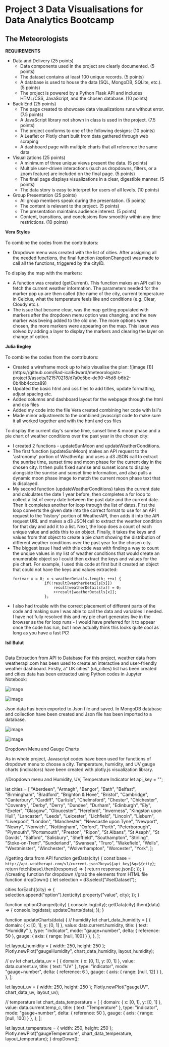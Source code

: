 # Project 3 Data Visualisations for Data Analytics Bootcamp
<h2> The Meteorologists</h2>

<strong>REQUIREMENTS</strong>
<ul>
  <li>Data and Delivery (25 points)
    <ul>
    <li>Data components used in the project are clearly documented. (5 points)
    <li>The dataset contains at least 100 unique records. (5 points)
    <li>A database is used to house the data (SQL, MongoDB, SQLite, etc.). (5 points)
    <li>The project is powered by a Python Flask API and includes HTML/CSS, JavaScript, and the chosen database. (10 points)
    </ul>
  <li>Back End (25 points)
    <ul>
      <li>The page created to showcase data visualizations runs without error. (7.5 points)
      <li>A JavaScript library not shown in class is used in the project. (7.5 points)
      <li>The project conforms to one of the following designs: (10 points)
      <li>A Leaflet or Plotly chart built from data gathered through web scraping
      <li>A dashboard page with multiple charts that all reference the same data
    </ul>  
  <li>Visualizations (25 points)
    <ul>
      <li>A minimum of three unique views present the data. (5 points)
      <li>Multiple user-driven interactions (such as dropdowns, filters, or a zoom feature) are included on the final page. (5 points)
      <li>The final page displays visualizations in a clear, digestible manner. (5 points)
      <li>The data story is easy to interpret for users of all levels. (10 points)
    </ul>  
  <li>Group Presentation (25 points)
    <ul>
      <li>All group members speak during the presentation. (5 points)
      <li>The content is relevant to the project. (5 points)
      <li>The presentation maintains audience interest. (5 points)
      <li>Content, transitions, and conclusions flow smoothly within any time restrictions. (10 points)
    </ul>
</ul>

<strong>Vera Styles</strong><br><br>
To combine the codes from the contributors:
<ul><li>Dropdown menu was created with the list of cities. After assigning all the needed functions, the final function (optionChanged) was made to call all the functions, triggered by the cityID.</ul>

To display the map with the markers:

<ul><li>A function was created (getCurrent). This function makes an API call to fetch the current weather information. The parameters needed for the marker pop up are then called (the name of the city, current temperature in  Celcius, what the temperature feels like and conditions (e.g. Clear, Cloudy etc.). 

<li>The issue that became clear, was the map getting populated with markers after the dropdown menu option was changing, and the new marker was bveing added to the old one. The more options were chosen, the more markers   were appearing on the map. This issue was solved by adding a layer to display the markers and clearing the layer on change of option.</ul>

<strong>Julia Begley</strong><br><br>
To combine the codes from the contributors:
<ul>
  <li>Created a wireframe mock up to help visualise the plan:
    ![image (1)](https://github.com/Rad-icalEdward/meteorologists-project3/assets/121570218/d7a0c5be-de90-45d8-b6b2-0b4bb4cdca89)

  <li>Updated the basic html and css files to add titles, update formatting, adjust spacing etc.
  <li>Added columns and dashboard layout for the webpage through the html and css files
  <li>Added my code into the file Vera created combining her code with Isil's
  <li>Made minor adjustments to the combined javascript code to make sure it all worked together and with the html and css files
</ul>

To display the current day's sunrise time, sunset time & moon phase and a pie chart of weather conditions over the past year in the chosen city:
<ul>
  <li>I created 2 functions - updateSunMoon and updateWeatherConditions. 
  <li>The first function (updateSunMoon) makes an API request to the 'astronomy' portion of WeatherApi and uses a d3 JSON call to extract the sunrise time, sunset time and moon phase for the current day in the chosen city. It then pulls fixed sunrise and sunset icons to display alongside the sunrise and sunset time information, and also pulls a dynamic moon phase image to match the current moon phase text that is displayed.
<li>My second function (updateWeatherConditions) takes the current date and calculates the date 1 year before, then completes a for loop to collect a list of every date between the past date and the current date. Then it completes another for loop through the list of dates. First the loop converts the given date into the correct format to use for an API request to the 'history' portion of WeatherAPI, then adds it into the API request URL and makes a d3 JSON call to extract the weather condition for that day and add it to a list. Next, the loop does a count of each unique value and adds this to an object. Finally, it takes the keys and values from that object to create a pie chart showing the distribution of different weather conditions over the past year for the chosen city.
  
<li>The biggest issue I had with this code was with finding a way to count the unqiue values in my list of weather conditions that would create an enumerable object so I could then extract the keys and values for the pie chart. For example, I used this code at first but it created an object that could not have the keys and values extracted:
  
  ```
  for(var x = 0; x < weatherDetails.length; ++x) {
                if(!result[weatherDetails[x]])
                    result[weatherDetails[x]] = 0;
                    ++result[weatherDetails[x]];
                };
  ```
                                           
<li>I also had trouble with the correct placement of different parts of the code and making sure I was able to call the data and variables I needed. I have not fully resolved this and my pie chart generates live in the browser as the for loop runs - I would have preferred for it to appear once the code has run, but I now actually think this looks quite cool as long as you have a fast PC!</ul>

<strong>Isil Bulut</strong><br><br>

Data Extraction from API to Database
For this project, weather data from weatherapi.com has been used to create an interactive and user-friendly weather dashboard. Firstly, a” UK cities” (uk_cities) list has been created and cities data has been extracted using Python codes in Jupyter Notebook:
 
 ![image](https://github.com/Rad-icalEdward/meteorologists-project3/assets/121508137/10122955-45ec-40b9-bb68-04f6f9525787)
 
![image](https://github.com/Rad-icalEdward/meteorologists-project3/assets/121508137/a000cb99-cddf-46c9-90f8-859fa5217038)

Json data has been exported to Json file and saved. 
In MongoDB database and collection have been created and Json file has been imported to a database.

![image](https://github.com/Rad-icalEdward/meteorologists-project3/assets/121508137/8126c85a-f137-43f0-b4a1-d3c09828d454)

 ![image](https://github.com/Rad-icalEdward/meteorologists-project3/assets/121508137/0a0d9389-b742-4a36-9ece-17906639c0ad)

Dropdown Menu and Gauge Charts

As in whole project, Javascript codes have been used for functions of dropdown menu to choose a city. Temperature, humidity, and UV gauge charts (indicators) have been created with plotly.js visualization library.

//Dropdown menu and Humidity, UV, Temperature Indicator
let api_key = "";

let cities = [
  "Aberdeen",
  "Armagh",
  "Bangor",
  "Bath",
  "Belfast",
  "Birmingham",
  "Bradford",
  "Brighton & Hove",
  "Bristol",
  "Cambridge",
  "Canterbury",
  "Cardiff",
  "Carlisle",
  "Chelmsford",
  "Chester",
  "Chichester",
  "Coventry",
  "Derby",
  "Derry",
  "Dundee",
  "Durham",
  "Edinburgh",
  "Ely",
  "Exeter",
  "Glasgow",
  "Gloucester",
  "Hereford",
  "Inverness",
  "Kingston upon Hull",
  "Lancaster",
  "Leeds",
  "Leicester",
  "Lichfield",
  "Lincoln",
  "Lisburn",
  "Liverpool",
  "London",
  "Manchester",
  "Newcastle upon Tyne",
  "Newport",
  "Newry",
  "Norwich",
  "Nottingham",
  "Oxford",
  "Perth",
  "Peterborough",
  "Plymouth",
  "Portsmouth",
  "Preston",
  "Ripon",
  "St Albans",
  "St Asaph",
  "St Davids",
  "Salford",
  "Salisbury",
  "Sheffield",
  "Southampton",
  "Stirling",
  "Stoke-on-Trent",
  "Sunderland",
  "Swansea",
  "Truro",
  "Wakefield",
  "Wells",
  "Westminster",
  "Winchester",
  "Wolverhampton",
  "Worcester",
  "York",
];


//getting data from API
function getData(city) {
  const base = `http://api.weatherapi.com/v1/current.json?key=${api_key}&q=${city}`;
  return fetch(base).then((response) => {
    return response.json();
  });
}
//creating function for dropdown
//grab the elements from HTML file
function dropDown() {
  let selection = d3.select("#selDataset");

  cities.forEach((city) => {
    selection.append("option").text(city).property("value", city);
  });
}


function optionChanged(city) {
  console.log(city);
  getData(city).then((data) => {
    console.log(data);
    updateCharts(data);
  });
}

function updateCharts(data) {
  // humidity
  let chart_data_humidity = [
    {
      domain: { x: [0, 1], y: [0, 1] },
      value: data.current.humidity,
      title: { text: "Humidity" },
      type: "indicator",
      mode: "gauge+number",
      delta: { reference: 50 },
      gauge: { axis: { range: [null, 100] } },
    },
  ];

  let layout_humidity = { width: 250, height: 250 };
  Plotly.newPlot("gaugeHumidity", chart_data_humidity, layout_humidity);

  // uv
  let chart_data_uv = [
    {
      domain: { x: [0, 1], y: [0, 1] },
      value: data.current.uv,
      title: { text: "UV" },
      type: "indicator",
      mode: "gauge+number",
      delta: { reference: 6 },
      gauge: { axis: { range: [null, 12] } },
    },
  ];

  let layout_uv = { width: 250, height: 250 };
  Plotly.newPlot("gaugeUV", chart_data_uv, layout_uv);

  // temperature
  let chart_data_temperature = [
    {
      domain: { x: [0, 1], y: [0, 1] },
      value: data.current.temp_c,
      title: { text: "Temperature" },
      type: "indicator",
      mode: "gauge+number",
      delta: { reference: 50 },
      gauge: { axis: { range: [null, 100] } },
    },
  ];

  let layout_temperature = { width: 250, height: 250 };
  Plotly.newPlot("gaugeTemperature", chart_data_temperature, layout_temperature);
}
dropDown();

